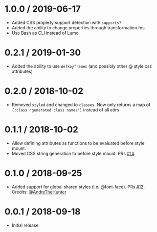 # 1.0.0 / 2019-06-17

-   Added CSS property support detection with `supports?`
-   Added the ability to change properties through transformation fns
-   Use Bash as CLI instead of Lumo

# 0.2.1 / 2019-01-30

-   Added the ability to use `defkeyframes` (and possibly other @ style css attributes)

# 0.2.0 / 2018-10-02

-   Removed `styled` and changed to `classes`. Now only returns a map of `{:class "generated class names"}` instead of all attrs

# 0.1.1 / 2018-10-02

-   Allow defining attributes as functions to be evaluated before style mount.
-   Moved CSS string generation to before style mount. PRs [#14][3].

# 0.1.0 / 2018-09-25

-   Added support for global shared styles (i.e. @font-face). PRs [#13][1]. Credits: [@AndreTheHunter][2]

# 0.0.1 / 2018-09-18

-   Initial release

[1]: https://github.com/axrs/re-css/pull/13

[2]: https://github.com/AndreTheHunter

[3]: https://github.com/axrs/re-css/pull/14
